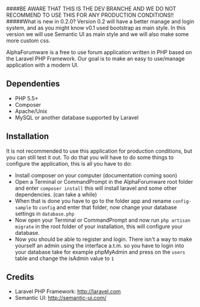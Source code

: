 ####BE AWARE THAT THIS IS THE DEV BRANCHE AND WE DO NOT RECOMMEND TO USE THIS FOR ANY PRODUCTION CONDITIONS!!
#####What is new in 0.2.0?
Version 0.2 will have a better manage and login system, and as you might know v0.1 used bootstrap as main style. In this version we will use Semantic UI as main style and we will also make some more custom css.

AlphaForumware is a free to use forum application written in PHP based on the Laravel PHP Framework. Our goal is to make an easy to use/manage application with a modern UI.

Dependenties
------------
* PHP 5.5+
* Composer
* Apache/Unix
* MySQL or another database supported by Laravel

Installation
------------
It is not recommended to use this application for production conditions, but you can still test it out. To do that you will have to do some things to configure the application, this is all you have to do:
* Install composer on your computer (documentation coming soon)
* Open a Terminal or CommandPrompt in the AlphaForumware root folder and enter `composer install` this will install laravel and some other dependencies. (can take a while)
* When that is done you have to go to the folder app and rename `config-sample` to `config` and enter that folder, now change your database settings in `database.php`
* Now open your Terminal or CommandPrompt and now run `php artisan migrate` in the root folder of your installation, this will configure your database.
* Now you should be able to register and login.
There isn't a way to make yourself an admin using the interface a.t.m. so you have to login into your database take for example phpMyAdmin and press on the `users` table and change the isAdmin value to `1`

Credits
-------
* Laravel PHP Framework: http://laravel.com
* Semantic UI: http://semantic-ui.com/
